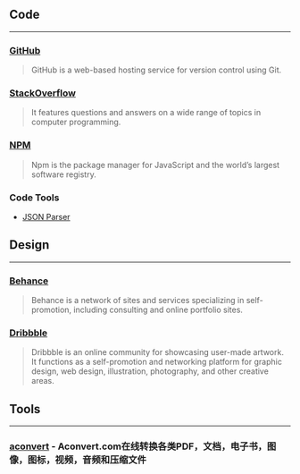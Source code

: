 ## Code
***
### [GitHub](https://github.com/)

> GitHub is a web-based hosting service for version control using Git.

### [StackOverflow](https://stackoverflow.com/)

> It features questions and answers on a wide range of topics in computer programming.

### [NPM](https://www.npmjs.com/)

> Npm is the package manager for JavaScript and the world’s largest software registry.

### Code Tools
- [JSON Parser](https://www.json.cn/)

## Design
***
### [Behance](https://www.behance.net/)

> Behance is a network of sites and services specializing in self-promotion, including consulting and online portfolio sites.

### [Dribbble](https://dribbble.com/) 

> Dribbble is an online community for showcasing user-made artwork. It functions as a self-promotion and networking platform for graphic design, web design, illustration, photography, and other creative areas.

## Tools
***
### [aconvert](https://www.aconvert.com/cn/) - Aconvert.com在线转换各类PDF，文档，电子书，图像，图标，视频，音频和压缩文件

